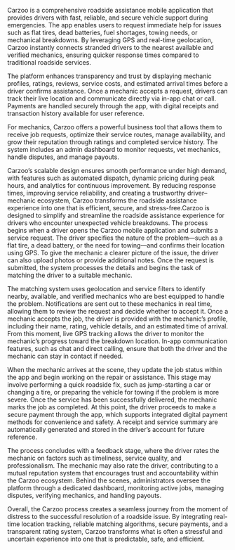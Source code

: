 Carzoo is a comprehensive roadside assistance mobile application that provides drivers with fast, reliable, and secure vehicle support during emergencies. The app enables users to request immediate help for issues such as flat tires, dead batteries, fuel shortages, towing needs, or mechanical breakdowns. By leveraging GPS and real-time geolocation, Carzoo instantly connects stranded drivers to the nearest available and verified mechanics, ensuring quicker response times compared to traditional roadside services.

The platform enhances transparency and trust by displaying mechanic profiles, ratings, reviews, service costs, and estimated arrival times before a driver confirms assistance. Once a mechanic accepts a request, drivers can track their live location and communicate directly via in-app chat or call. Payments are handled securely through the app, with digital receipts and transaction history available for user reference.

For mechanics, Carzoo offers a powerful business tool that allows them to receive job requests, optimize their service routes, manage availability, and grow their reputation through ratings and completed service history. The system includes an admin dashboard to monitor requests, vet mechanics, handle disputes, and manage payouts.

Carzoo’s scalable design ensures smooth performance under high demand, with features such as automated dispatch, dynamic pricing during peak hours, and analytics for continuous improvement. By reducing response times, improving service reliability, and creating a trustworthy driver–mechanic ecosystem, Carzoo transforms the roadside assistance experience into one that is efficient, secure, and stress-free.Carzoo is designed to simplify and streamline the roadside assistance experience for drivers who encounter unexpected vehicle breakdowns. The process begins when a driver opens the Carzoo mobile application and submits a service request. The driver specifies the nature of the problem—such as a flat tire, a dead battery, or the need for towing—and confirms their location using GPS. To give the mechanic a clearer picture of the issue, the driver can also upload photos or provide additional notes. Once the request is submitted, the system processes the details and begins the task of matching the driver to a suitable mechanic.

The matching system uses geolocation and service filters to identify nearby, available, and verified mechanics who are best equipped to handle the problem. Notifications are sent out to these mechanics in real time, allowing them to review the request and decide whether to accept it. Once a mechanic accepts the job, the driver is provided with the mechanic’s profile, including their name, rating, vehicle details, and an estimated time of arrival. From this moment, live GPS tracking allows the driver to monitor the mechanic’s progress toward the breakdown location. In-app communication features, such as chat and direct calling, ensure that both the driver and the mechanic can stay in contact if needed.

When the mechanic arrives at the scene, they update the job status within the app and begin working on the repair or assistance. This stage may involve performing a quick roadside fix, such as jump-starting a car or changing a tire, or preparing the vehicle for towing if the problem is more severe. Once the service has been successfully delivered, the mechanic marks the job as completed. At this point, the driver proceeds to make a secure payment through the app, which supports integrated digital payment methods for convenience and safety. A receipt and service summary are automatically generated and stored in the driver’s account for future reference.

The process concludes with a feedback stage, where the driver rates the mechanic on factors such as timeliness, service quality, and professionalism. The mechanic may also rate the driver, contributing to a mutual reputation system that encourages trust and accountability within the Carzoo ecosystem. Behind the scenes, administrators oversee the platform through a dedicated dashboard, monitoring active jobs, managing disputes, verifying mechanics, and handling payouts.

Overall, the Carzoo process creates a seamless journey from the moment of distress to the successful resolution of a roadside issue. By integrating real-time location tracking, reliable matching algorithms, secure payments, and a transparent rating system, Carzoo transforms what is often a stressful and uncertain experience into one that is predictable, safe, and efficient.
